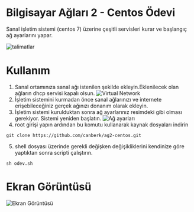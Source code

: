 # Bilgisayar Ağları 2 - Centos Ödevi
Sanal işletim sistemi (centos 7) üzerine çeşitli servisleri kurar ve başlangıç ağ ayarlarını yapar.

![talimatlar](http://www.canberkozdemir.com/Okul/ag2/ag2odev.png)

# Kullanım
1. Sanal ortamınıza sanal ağı istenilen şekilde ekleyin.Eklenilecek olan ağların dhcp servisi kapalı olsun.
![Virtual Network](http://www.canberkozdemir.com/Okul/ag2/network.png)
2. İşletim sistemini kurmadan önce sanal ağlarınızı ve internete erişebileceğiniz gerçek ağınızı donanım olarak ekleyin.
3. İşletim sistemi kurulduktan sonra ağ ayarlarınız resimdeki gibi olması gerekiyor. Sistemi yeniden başlatın.
![Ağ ayarları](http://www.canberkozdemir.com/Okul/ag2/agayarlari.png)
4. root girişi yapın ardından bu komutu kullanarak kaynak dosyaları indirin
```shell
git clone https://github.com/canberk/ag2-centos.git 
```
5. shell dosyası üzerinde gerekli değişken değişikliklerini kendinize göre yaptıktan sonra scripti çalıştırın.
```shell
sh odev.sh 
```
# Ekran Görüntüsü
![Ekran Görüntüsü](http://www.canberkozdemir.com/Okul/ag2/screenshot.png)